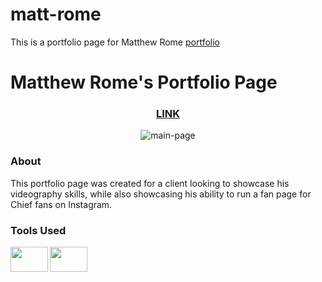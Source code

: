 # matt-rome
This is a portfolio page for Matthew Rome <a href="https://cemkar.github.io/matt-rome/" > portfolio </a>

<h1>Matthew Rome's Portfolio Page</h1>
<h3 align="center"><a href="https://cemkar.github.io/matt-rome/">LINK</a></h3>

<p align="center"><img src="https://i.ibb.co/mXkGSj3/Screen-Shot-2023-11-19-at-2-20-21-AM.png" alt="main-page" border="0" /></p>
<h3>About</h3>
This portfolio page was created for a client looking to showcase his videography skills, while also showcasing his ability to run a fan page for Chief fans on Instagram.
<h3>Tools Used</h3>
<img align="left"height="40px" width="60px" src="https://cdn.jsdelivr.net/gh/devicons/devicon/icons/html5/html5-original-wordmark.svg" />
<img align="left"height="40px" width="60px" src="https://cdn.jsdelivr.net/gh/devicons/devicon/icons/css3/css3-original-wordmark.svg" />
